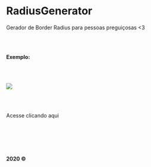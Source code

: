 # RadiusGenerator
Gerador de Border Radius para pessoas preguiçosas &lt;3

<br><br>

<strong>Exemplo:</strong>

<br><br>

<img align="center" src="https://i.ibb.co/vz9F5Yp/Capturar.png" border="0">

<br><br>
<p>Acesse clicando <a>aqui</a></p>
<br><br><br><br><br>
<strong align="center">2020 &copy;</strong>
